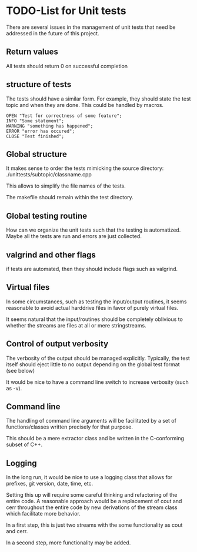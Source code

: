 


# TODO-List for Unit tests

There are several issues in the management of unit tests
that need be addressed in the future of this project.



## Return values

All tests should return 0 on successful completion


## structure of tests 

The tests should have a similar form. 
For example, they should state the test topic and when they are done.
This could be handled by macros.

    OPEN "Test for correctness of some feature";
    INFO "Some statement";
    WARNING "something has happened";
    ERROR "error has occured";
    CLOSE "Test finished";


## Global structure

It makes sense to order the tests mimicking the source directory:
./unittests/subtopic/classname.cpp 

This allows to simplify the file names of the tests.

The makefile should remain within the test directory.


## Global testing routine 

How can we organize the unit tests such that 
the testing is automatized. Maybe all the tests are run
and errors are just collected.


## valgrind and other flags 

if tests are automated, then they should include flags 
such as valgrind.


## Virtual files 

In some circumstances, such as testing the input/output routines,
it seems reasonable to avoid actual harddrive files in favor of 
purely virtual files. 

It seems natural that the input/routines 
should be completely oblivious to whether 
the streams are files at all or mere stringstreams.



## Control of output verbosity 

The verbosity of the output should be managed explicitly.
Typically, the test itself should eject little to no output 
depending on the global test format (see below)

It would be nice to have a command line switch to increase verbosity (such as -v).



## Command line 

The handling of command line arguments will be facilitated 
by a set of functions/classes written precisely for that purpose.

This should be a mere extractor class
and be written in the C-conforming subset of C++.



## Logging 

In the long run, it would be nice to use a logging class 
that allows for prefixes, git version, date, time, etc.

Setting this up will require some careful thinking 
and refactoring of the entire code. 
A reasonable approach would be a replacement
of cout and cerr throughout the entire code 
by new derivations of the stream class
which facilitate more behavior.

In a first step, this is just two streams 
with the some functionality as cout and cerr.

In a second step, more functionality may be added.



